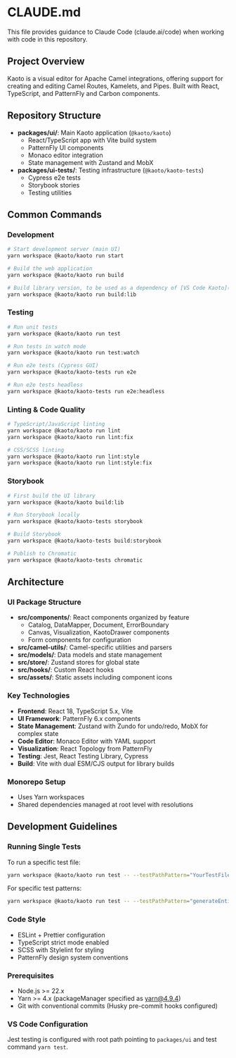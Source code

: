# CLAUDE.md

This file provides guidance to Claude Code (claude.ai/code) when working with code in this repository.

## Project Overview
Kaoto is a visual editor for Apache Camel integrations, offering support for creating and editing Camel Routes, Kamelets, and Pipes. Built with React, TypeScript, and PatternFly and Carbon components.

## Repository Structure
- **packages/ui/**: Main Kaoto application (`@kaoto/kaoto`)
  - React/TypeScript app with Vite build system
  - PatternFly UI components
  - Monaco editor integration
  - State management with Zustand and MobX
- **packages/ui-tests/**: Testing infrastructure (`@kaoto/kaoto-tests`)
  - Cypress e2e tests
  - Storybook stories
  - Testing utilities

## Common Commands

### Development
```bash
# Start development server (main UI)
yarn workspace @kaoto/kaoto run start

# Build the web application
yarn workspace @kaoto/kaoto run build

# Build library version, to be used as a dependency of [VS Code Kaoto](https://github.com/KaotoIO/vscode-kaoto)
yarn workspace @kaoto/kaoto run build:lib
```

### Testing
```bash
# Run unit tests
yarn workspace @kaoto/kaoto run test

# Run tests in watch mode
yarn workspace @kaoto/kaoto run test:watch

# Run e2e tests (Cypress GUI)
yarn workspace @kaoto/kaoto-tests run e2e

# Run e2e tests headless
yarn workspace @kaoto/kaoto-tests run e2e:headless
```

### Linting & Code Quality
```bash
# TypeScript/JavaScript linting
yarn workspace @kaoto/kaoto run lint
yarn workspace @kaoto/kaoto run lint:fix

# CSS/SCSS linting
yarn workspace @kaoto/kaoto run lint:style
yarn workspace @kaoto/kaoto run lint:style:fix
```

### Storybook
```bash
# First build the UI library
yarn workspace @kaoto/kaoto build:lib

# Run Storybook locally
yarn workspace @kaoto/kaoto-tests storybook

# Build Storybook
yarn workspace @kaoto/kaoto-tests build:storybook

# Publish to Chromatic
yarn workspace @kaoto/kaoto-tests chromatic
```

## Architecture

### UI Package Structure
- **src/components/**: React components organized by feature
  - Catalog, DataMapper, Document, ErrorBoundary
  - Canvas, Visualization, KaotoDrawer components
  - Form components for configuration
- **src/camel-utils/**: Camel-specific utilities and parsers
- **src/models/**: Data models and state management
- **src/store/**: Zustand stores for global state
- **src/hooks/**: Custom React hooks
- **src/assets/**: Static assets including component icons

### Key Technologies
- **Frontend**: React 18, TypeScript 5.x, Vite
- **UI Framework**: PatternFly 6.x components
- **State Management**: Zustand with Zundo for undo/redo, MobX for complex state
- **Code Editor**: Monaco Editor with YAML support
- **Visualization**: React Topology from PatternFly
- **Testing**: Jest, React Testing Library, Cypress
- **Build**: Vite with dual ESM/CJS output for library builds

### Monorepo Setup
- Uses Yarn workspaces
- Shared dependencies managed at root level with resolutions

## Development Guidelines

### Running Single Tests
To run a specific test file:
```bash
yarn workspace @kaoto/kaoto run test -- --testPathPattern="YourTestFile"
```

For specific test patterns:
```bash
yarn workspace @kaoto/kaoto run test -- --testPathPattern="generateEntityContextMenu" --silent
```

### Code Style
- ESLint + Prettier configuration
- TypeScript strict mode enabled
- SCSS with Stylelint for styling
- PatternFly design system conventions

### Prerequisites
- Node.js >= 22.x
- Yarn >= 4.x (packageManager specified as yarn@4.9.4)
- Git with conventional commits (Husky pre-commit hooks configured)

### VS Code Configuration
Jest testing is configured with root path pointing to `packages/ui` and test command `yarn test`.
